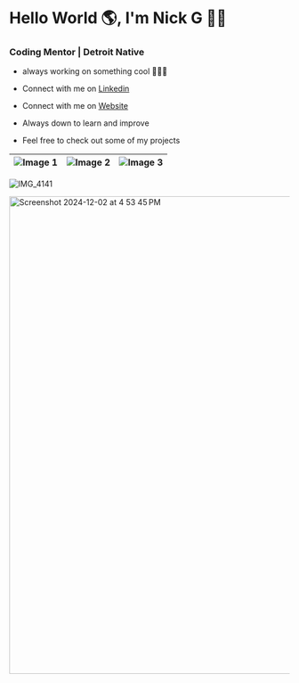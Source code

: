 # Hello World 🌎, I'm Nick G 👋🏾
### Coding Mentor | Detroit Native


- always working on something cool 👨🏾‍💻
  
- Connect with me on [Linkedin](https://www.linkedin.com/in/nicholas-gordon-406394bb/)
  
- Connect with me on [Website](https://www.detroitdevs.net)

- Always down to learn and improve

- Feel free to check out some of my projects


| ![Image 1](image1.png) | ![Image 2](image2.png) | ![Image 3](image3.png) |
|-------------------------|------------------------|-------------------------|


![IMG_4141](https://github.com/user-attachments/assets/d0829247-929d-4902-a034-d923ce2cb3d6)

<img width="857" alt="Screenshot 2024-12-02 at 4 53 45 PM" src="https://github.com/user-attachments/assets/00399bd0-2776-4b26-802b-9cba1fdc0f1c">
